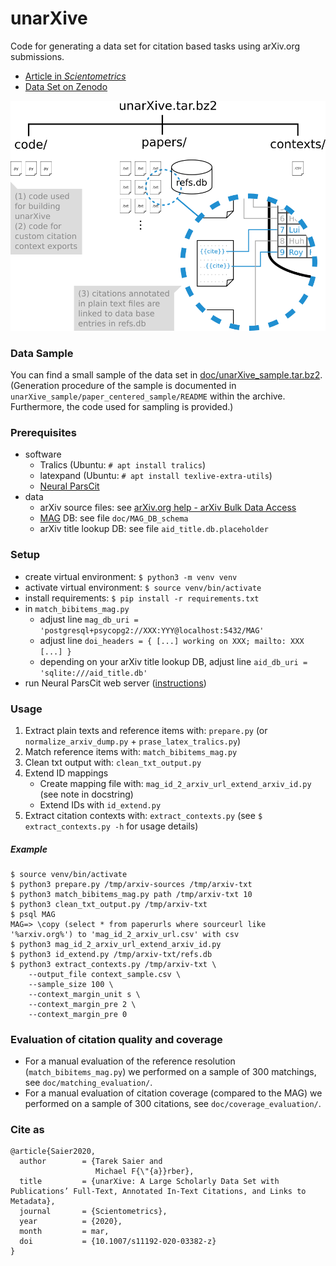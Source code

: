 # unarXive

Code for generating a data set for citation based tasks using arXiv.org submissions.
* [Article in *Scientometrics*](http://link.springer.com/article/10.1007/s11192-020-03382-z)
* [Data Set on Zenodo](https://doi.org/10.5281/zenodo.3385851)

![](https://github.com/IllDepence/unarXive/raw/master/doc/structure.png)

### Data Sample
You can find a small sample of the data set in [doc/unarXive_sample.tar.bz2](https://github.com/IllDepence/unarXive/blob/master/doc/unarXive_sample.tar.bz2). (Generation procedure of the sample is documented in `unarXive_sample/paper_centered_sample/README` within the archive. Furthermore, the code used for sampling is provided.)

### Prerequisites
* software
    * Tralics (Ubuntu: `# apt install tralics`)
    * latexpand (Ubuntu: `# apt install texlive-extra-utils`)
    * [Neural ParsCit](https://github.com/WING-NUS/Neural-ParsCit)
* data
    * arXiv source files: see [arXiv.org help - arXiv Bulk Data Access](https://arxiv.org/help/bulk_data)
    * [MAG](https://www.microsoft.com/en-us/research/project/microsoft-academic-graph/) DB: see file `doc/MAG_DB_schema`
    * arXiv title lookup DB: see file `aid_title.db.placeholder`

### Setup
* create virtual environment: `$ python3 -m venv venv`
* activate virtual environment: `$ source venv/bin/activate`
* install requirements: `$ pip install -r requirements.txt`
* in `match_bibitems_mag.py`
    * adjust line `mag_db_uri = 'postgresql+psycopg2://XXX:YYY@localhost:5432/MAG'`
    * adjust line `doi_headers = { [...] working on XXX; mailto: XXX [...] }`
    * depending on your arXiv title lookup DB, adjust line `aid_db_uri = 'sqlite:///aid_title.db'`
* run Neural ParsCit web server ([instructions](https://github.com/WING-NUS/Neural-ParsCit#using-a-web-server))


### Usage
1. Extract plain texts and reference items with: `prepare.py` (or `normalize_arxiv_dump.py` + `prase_latex_tralics.py`)
2. Match reference items with: `match_bibitems_mag.py`
3. Clean txt output with: `clean_txt_output.py`
4. Extend ID mappings
    * Create mapping file with: `mag_id_2_arxiv_url_extend_arxiv_id.py` (see note in docstring)
    * Extend IDs with `id_extend.py`
5. Extract citation contexts with: `extract_contexts.py` (see `$ extract_contexts.py -h` for usage details)

##### Example
```
$ source venv/bin/activate
$ python3 prepare.py /tmp/arxiv-sources /tmp/arxiv-txt
$ python3 match_bibitems_mag.py path /tmp/arxiv-txt 10
$ python3 clean_txt_output.py /tmp/arxiv-txt
$ psql MAG
MAG=> \copy (select * from paperurls where sourceurl like '%arxiv.org%') to 'mag_id_2_arxiv_url.csv' with csv
$ python3 mag_id_2_arxiv_url_extend_arxiv_id.py
$ python3 id_extend.py /tmp/arxiv-txt/refs.db
$ python3 extract_contexts.py /tmp/arxiv-txt \
    --output_file context_sample.csv \
    --sample_size 100 \
    --context_margin_unit s \
    --context_margin_pre 2 \
    --context_margin_pre 0
```


### Evaluation of citation quality and coverage
* For a manual evaluation of the reference resolution (`match_bibitems_mag.py`) we performed on a sample of 300 matchings, see `doc/matching_evaluation/`.
* For a manual evaluation of citation coverage (compared to the MAG) we performed on a sample of 300 citations, see `doc/coverage_evaluation/`.

### Cite as
```
@article{Saier2020,
  author        = {Tarek Saier and
                   Michael F{\"{a}}rber},
  title         = {unarXive: A Large Scholarly Data Set with Publications’ Full-Text, Annotated In-Text Citations, and Links to Metadata},
  journal       = {Scientometrics},
  year          = {2020},
  month         = mar,
  doi           = {10.1007/s11192-020-03382-z}
}
```
